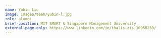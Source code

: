 ```yaml
---
name: Yubin Liu
image: images/team/yubin-l.jpg
role: alumni
brief-position: MIT SMART & Singapore Management University
external-page-only: https://www.linkedin.com/in/thalis-zis-16958230/
---
```


